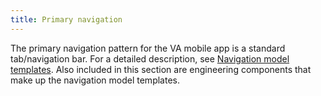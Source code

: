 ```yaml
---
title: Primary navigation
---
```


The primary navigation pattern for the VA mobile app is a standard tab/navigation bar. For a detailed description, see [Navigation model templates](/va-mobile-app/docs/UX/Templates/NavigationModel). 
Also included in this section are engineering components that make up the navigation model templates.